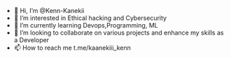 - 👋 Hi, I’m @Kenn-Kanekii
- 👀 I’m interested in Ethical hacking and Cybersecurity
- 🌱 I’m currently learning Devops,Programming, ML
- 💞️ I’m looking to collaborate on various projects and enhance my skills as a Developer
- 📫 How to reach me t.me/kaanekiii_kenn

<!---
Kenn-Kanekii/Kenn-Kanekii is a ✨ special ✨ repository because its `README.md` (this file) appears on your GitHub profile.
You can click the Preview link to take a look at your changes.
--->
